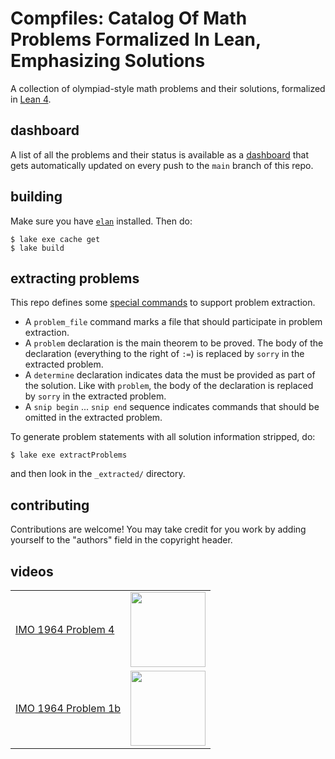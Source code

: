 # Compfiles: Catalog Of Math Problems Formalized In Lean, Emphasizing Solutions

A collection of olympiad-style math problems and their solutions,
formalized in [Lean 4](https://github.com/leanprover/lean4).

## dashboard

A list of all the problems and their status is
available as a [dashboard](https://dwrensha.github.io/compfiles/)
that gets automatically updated on every push to the `main` branch of this repo.

## building

Make sure you have [`elan`](https://github.com/leanprover/elan) installed.
Then do:

```
$ lake exe cache get
$ lake build
```

## extracting problems

This repo defines some [special commands](/ProblemExtraction.lean)
to support problem extraction.

* A `problem_file` command marks a file that should participate in problem extraction.
* A `problem` declaration is the main theorem to be proved.
  The body of the declaration (everything to the right of `:=`) is replaced by `sorry`
  in the extracted problem.
* A `determine` declaration indicates data the must be provided as part of the solution.
  Like with `problem`, the body of the declaration is replaced by `sorry` in the
  extracted problem.
* A `snip begin` ... `snip end` sequence indicates commands that should be omitted
  in the extracted problem.

To generate problem statements with all solution information stripped, do:
```
$ lake exe extractProblems
```
and then look in the `_extracted/` directory.

## contributing

Contributions are welcome!
You may take credit for you work by adding yourself
to the "authors" field in the copyright header.

## videos

|  |  |
| ----- | ---- |
| [IMO 1964 Problem 4](/Compfiles/Imo1964P4.lean) | [<img src="http://img.youtube.com/vi/TOzS4aC_K1g/maxresdefault.jpg" height="120px">](http://youtu.be/TOzS4aC_K1g)|
| [IMO 1964 Problem 1b](/Compfiles/Imo1964P1.lean) | [<img src="http://img.youtube.com/vi/9d2nicgd68Q/maxresdefault.jpg" height="120px">](http://youtu.be/9d2nicgd68Q)|
